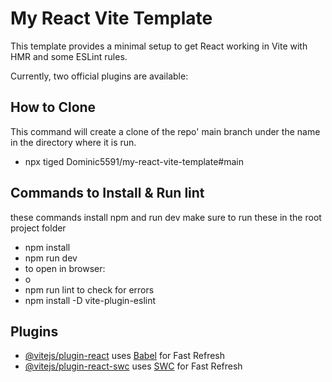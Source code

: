 # My React Vite Template

This template provides a minimal setup to get React working in Vite with HMR and some ESLint rules.

Currently, two official plugins are available:


## How to Clone
This command will create a clone of the repo' main branch under the name in the directory where it is run.
- npx tiged Dominic5591/my-react-vite-template#main

## Commands to Install & Run lint



these commands install npm and run dev
make sure to run these in the root project folder
- npm install
- npm run dev
- to open in browser:
- o
- npm run lint to check for errors
- npm install -D vite-plugin-eslint


## Plugins

- [@vitejs/plugin-react](https://github.com/vitejs/vite-plugin-react/blob/main/packages/plugin-react/README.md) uses [Babel](https://babeljs.io/) for Fast Refresh
- [@vitejs/plugin-react-swc](https://github.com/vitejs/vite-plugin-react-swc) uses [SWC](https://swc.rs/) for Fast Refresh
